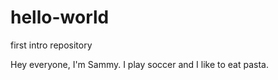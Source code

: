 # hello-world
first intro repository

Hey everyone, I'm Sammy. I play soccer and I like to eat pasta. 

